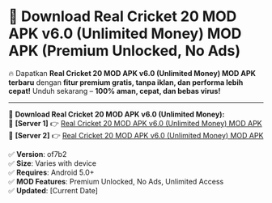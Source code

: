 # 🚀 Download Real Cricket 20 MOD APK v6.0 (Unlimited Money) MOD APK (Premium Unlocked, No Ads)  

🔥 Dapatkan **Real Cricket 20 MOD APK v6.0 (Unlimited Money) MOD APK terbaru** dengan **fitur premium gratis, tanpa iklan, dan performa lebih cepat!** Unduh sekarang – **100% aman, cepat, dan bebas virus!**  

---


🔽 **Download Real Cricket 20 MOD APK v6.0 (Unlimited Money):**  
🔹 **[Server 1]** 👉 [Real Cricket 20 MOD APK v6.0 (Unlimited Money) MOD APK](https://apkcomod.com?title=Real_Cricket_20_MOD_APK_v6.0_(Unlimited_Money))  
🔹 **[Server 2]** 👉 [Real Cricket 20 MOD APK v6.0 (Unlimited Money) MOD APK](https://apkcomod.com?title=Real_Cricket_20_MOD_APK_v6.0_(Unlimited_Money))  


✅ **Version**: of7b2  
✅ **Size**: Varies with device  
✅ **Requires**: Android 5.0+  
✅ **MOD Features**: Premium Unlocked, No Ads, Unlimited Access  
✅ **Updated**: [Current Date]  